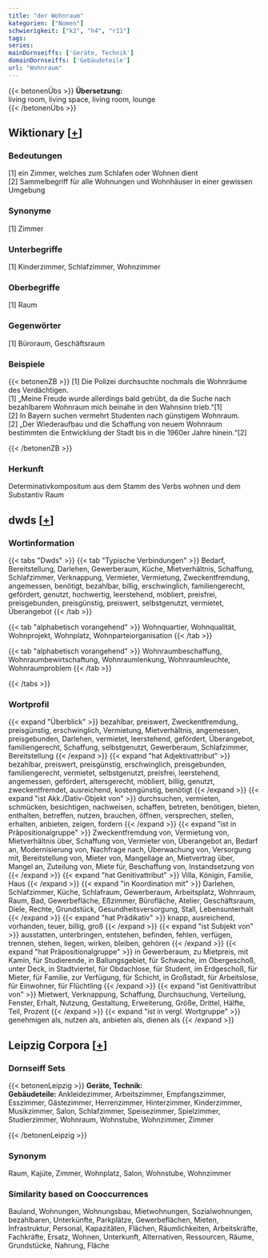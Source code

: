```yaml
---
title: "der Wohnraum"
kategorien: ["Nomen"]
schwierigkeit: ["k2", "h4", "r11"]
tags:
series:
mainDornseiffs: ['Geräte, Technik']
domainDornseiffs: ['Gebäudeteile']
url: "Wohnraum"
---
```


{{< betonenÜbs >}}
**Übersetzung:**  
living room, living space, living  room, lounge  
{{< /betonenÜbs >}}

## Wiktionary [[+](https://de.wiktionary.org/wiki/Wohnraum)]

### Bedeutungen
[1] ein Zimmer, welches zum Schlafen oder Wohnen dient  
[2] Sammelbegriff für alle Wohnungen und Wohnhäuser in einer gewissen Umgebung  

### Synonyme
[1] Zimmer  

### Unterbegriffe
[1] Kinderzimmer, Schlafzimmer, Wohnzimmer  

### Oberbegriffe
[1] Raum  

### Gegenwörter
[1] Büroraum, Geschäftsraum  

### Beispiele
{{< betonenZB >}}
[1] Die Polizei durchsuchte nochmals die Wohnräume des Verdächtigen.  
[1] „Meine Freude wurde allerdings bald getrübt, da die Suche nach bezahlbarem Wohnraum mich beinahe in den Wahnsinn trieb.“[1]  
[2] In Bayern suchen vermehrt Studenten nach günstigem Wohnraum.  
[2] „Der Wiederaufbau und die Schaffung von neuem Wohnraum bestimmten die Entwicklung der Stadt bis in die 1960er Jahre hinein.“[2]  

{{< /betonenZB >}}
### Herkunft
Determinativkompositum aus dem Stamm des Verbs wohnen und dem Substantiv Raum  



## dwds [[+](https://www.dwds.de/wb/Wohnraum)]

### Wortinformation
{{< tabs "Dwds" >}}
{{< tab "Typische Verbindungen" >}}
Bedarf, Bereitstellung, Darlehen, Gewerberaum, Küche, Mietverhältnis, Schaffung, Schlafzimmer, Verknappung, Vermieter, Vermietung, Zweckentfremdung, angemessen, benötigt, bezahlbar, billig, erschwinglich, familiengerecht, gefördert, genutzt, hochwertig, leerstehend, möbliert, preisfrei, preisgebunden, preisgünstig, preiswert, selbstgenutzt, vermietet, Überangebot
{{< /tab >}}

{{< tab "alphabetisch vorangehend" >}}
Wohnquartier, Wohnqualität, Wohnprojekt, Wohnplatz, Wohnparteiorganisation
{{< /tab >}}

{{< tab "alphabetisch vorangehend" >}}
Wohnraumbeschaffung, Wohnraumbewirtschaftung, Wohnraumlenkung, Wohnraumleuchte, Wohnraumproblem
{{< /tab >}}

{{< /tabs >}}

### Wortprofil
{{< expand "Überblick" >}} bezahlbar, preiswert, Zweckentfremdung, preisgünstig, erschwinglich, Vermietung, Mietverhältnis, angemessen, preisgebunden, Darlehen, vermietet, leerstehend, gefördert, Überangebot, familiengerecht, Schaffung, selbstgenutzt, Gewerberaum, Schlafzimmer, Bereitstellung {{< /expand >}}
{{< expand "hat Adjektivattribut" >}} bezahlbar, preiswert, preisgünstig, erschwinglich, preisgebunden, familiengerecht, vermietet, selbstgenutzt, preisfrei, leerstehend, angemessen, gefördert, altersgerecht, möbliert, billig, genutzt, zweckentfremdet, ausreichend, kostengünstig, benötigt {{< /expand >}}
{{< expand "ist Akk./Dativ-Objekt von" >}} durchsuchen, vermieten, schmücken, besichtigen, nachweisen, schaffen, betreten, benötigen, bieten, enthalten, betreffen, nutzen, brauchen, öffnen, versprechen, stellen, erhalten, anbieten, zeigen, fordern {{< /expand >}}
{{< expand "ist in Präpositionalgruppe" >}} Zweckentfremdung von, Vermietung von, Mietverhältnis über, Schaffung von, Vermieter von, Überangebot an, Bedarf an, Modernisierung von, Nachfrage nach, Überwachung von, Versorgung mit, Bereitstellung von, Mieter von, Mangellage an, Mietvertrag über, Mangel an, Zuteilung von, Miete für, Beschaffung von, Instandsetzung von {{< /expand >}}
{{< expand "hat Genitivattribut" >}} Villa, Königin, Familie, Haus {{< /expand >}}
{{< expand "in Koordination mit" >}} Darlehen, Schlafzimmer, Küche, Schlafraum, Gewerberaum, Arbeitsplatz, Wohnraum, Raum, Bad, Gewerbefläche, Eßzimmer, Bürofläche, Atelier, Geschäftsraum, Diele, Rechte, Grundstück, Gesundheitsversorgung, Stall, Lebensunterhalt {{< /expand >}}
{{< expand "hat Prädikativ" >}} knapp, ausreichend, vorhanden, teuer, billig, groß {{< /expand >}}
{{< expand "ist Subjekt von" >}} ausstatten, unterbringen, entstehen, befinden, fehlen, verfügen, trennen, stehen, liegen, wirken, bleiben, gehören {{< /expand >}}
{{< expand "hat Präpositionalgruppe" >}} in Gewerberaum, zu Mietpreis, mit Kamin, für Studierende, in Ballungsgebiet, für Schwache, im Obergeschoß, unter Deck, in Stadtviertel, für Obdachlose, für Student, im Erdgeschoß, für Mieter, für Familie, zur Verfügung, für Schicht, in Großstadt, für Arbeitslose, für Einwohner, für Flüchtling {{< /expand >}}
{{< expand "ist Genitivattribut von" >}} Mietwert, Verknappung, Schaffung, Durchsuchung, Verteilung, Fenster, Erhalt, Nutzung, Gestaltung, Erweiterung, Größe, Drittel, Hälfte, Teil, Prozent {{< /expand >}}
{{< expand "ist in vergl. Wortgruppe" >}} genehmigen als, nutzen als, anbieten als, dienen als {{< /expand >}}

## Leipzig Corpora [[+](https://corpora.uni-leipzig.de/en/res?word=Wohnraum&corpusId=deu_newscrawl-public_2018)]

### Dornseiff Sets
{{< betonenLeipzig >}}
**Geräte, Technik:**  
**Gebäudeteile:** Ankleidezimmer, Arbeitszimmer, Empfangszimmer, Esszimmer, Gästezimmer, Herrenzimmer, Hinterzimmer, Kinderzimmer, Musikzimmer, Salon, Schlafzimmer, Speisezimmer, Spielzimmer, Studierzimmer, Wohnraum, Wohnstube, Wohnzimmer, Zimmer  

{{< /betonenLeipzig >}}

### Synonym
Raum, Kajüte, Zimmer, Wohnplatz, Salon, Wohnstube, Wohnzimmer


### Similarity based on Cooccurrences
Bauland, Wohnungen, Wohnungsbau, Mietwohnungen, Sozialwohnungen, bezahlbaren, Unterkünfte, Parkplätze, Gewerbeflächen, Mieten, Infrastruktur, Personal, Kapazitäten, Flächen, Räumlichkeiten, Arbeitskräfte, Fachkräfte, Ersatz, Wohnen, Unterkunft, Alternativen, Ressourcen, Räume, Grundstücke, Nahrung, Fläche


